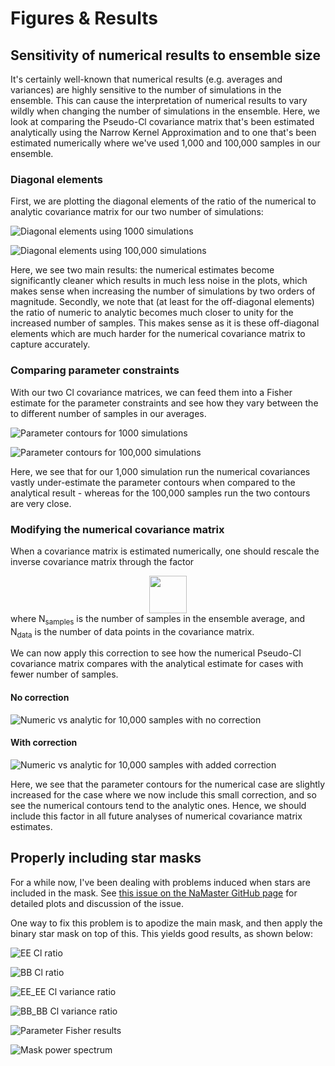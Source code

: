 # Figures & Results

## Sensitivity of numerical results to ensemble size

It's certainly well-known that numerical results (e.g. averages and variances) are highly sensitive to the number of
simulations in the ensemble. This can cause the interpretation of numerical results to vary wildly when changing
the number of simulations in the ensemble. Here, we look at comparing the Pseudo-Cl covariance matrix that's been
estimated analytically using the Narrow Kernel Approximation and to one that's been estimated numerically where we've
used 1,000 and 100,000 samples in our ensemble.

### Diagonal elements

First, we are plotting the diagonal elements of the ratio of the numerical to analytic covariance matrix for our two
number of simulations:

![Diagonal elements using 1000 simulations](figures/ResultsNew/NumericalSensitivity/DiagRatio_1000.png)

![Diagonal elements using 100,000 simulations](figures/ResultsNew/NumericalSensitivity/DiagRatio_100000.png)

Here, we see two main results: the numerical estimates become significantly cleaner which results in much less noise
in the plots, which makes sense when increasing the number of simulations by two orders of magnitude. Secondly, we note
that (at least for the off-diagonal elements) the ratio of numeric to analytic becomes much closer to unity for the
increased number of samples. This makes sense as it is these off-diagonal elements which are much harder for the
numerical covariance matrix to capture accurately.

### Comparing parameter constraints

With our two Cl covariance matrices, we can feed them into a Fisher estimate for the parameter constraints and see how
they vary between the to different number of samples in our averages.

![Parameter contours for 1000 simulations](figures/ResultsNew/NumericalSensitivity/ParamFisher_N256_OmS8H0_n1000.png)

![Parameter contours for 100,000 simulations](figures/ResultsNew/NumericalSensitivity/ParamFisher_N256_OmS8H0_n100000.png)

Here, we see that for our 1,000 simulation run the numerical covariances vastly under-estimate the parameter contours
when compared to the analytical result - whereas for the 100,000 samples run the two contours are very close.

### Modifying the numerical covariance matrix

When a covariance matrix is estimated numerically, one should rescale the inverse covariance matrix through the 
factor
<center>
<img src="https://render.githubusercontent.com/render/math?math=\textrm{cov}^{-1} \rightarrow \frac{N_\textrm{samples} - 2 - N_\textrm{data}}{N_\textrm{samples} - 1} \textrm{cov}^{-1}" height=60> 
</center>
where N<sub>samples</sub> is the number of samples in the ensemble average, and N<sub>data</sub> is the number of data
points in the covariance matrix.

We can now apply this correction to see how the numerical Pseudo-Cl covariance matrix compares with the analytical
estimate for cases with fewer number of samples.

#### No correction

![Numeric vs analytic for 10,000 samples with no correction](figures/ResultsNew/NumericalSensitivity/ParamFisher_N256_OmS8H0_n10000_nocorrection.png)

#### With correction

![Numeric vs analytic for 10,000 samples with added correction](figures/ResultsNew/NumericalSensitivity/ParamFisher_N256_OmS8H0_n10000_correction.png)

Here, we see that the parameter contours for the numerical case are slightly increased for the case where we now
include this small correction, and so see the numerical contours tend to the analytic ones. Hence, we should include
this factor in all future analyses of numerical covariance matrix estimates.

## Properly including star masks

For a while now, I've been dealing with problems induced when stars are included in the mask. See [this issue on the
NaMaster GitHub page](https://github.com/LSSTDESC/NaMaster/issues/152) for detailed plots and discussion of the issue.

One way to fix this problem is to apodize the main mask, and then apply the binary star mask on top of this. This yields
good results, as shown below:

![EE Cl ratio](figures/ResultsNew/StarMasks/Avg_EE_ratio.png)

![BB Cl ratio](figures/ResultsNew/StarMasks/Avg_BB_ratio.png)

![EE_EE Cl variance ratio](figures/ResultsNew/StarMasks/Diag_EE_EE_ratio.png)

![BB_BB Cl variance ratio](figures/ResultsNew/StarMasks/Diag_BB_BB_ratio.png)

![Parameter Fisher results](figures/ResultsNew/StarMasks/ParamFisher_N256_OmS8H0_n1255_paper.png)

![Mask power spectrum](figures/ResultsNew/StarMasks/Masks_powerspectrum.png)

